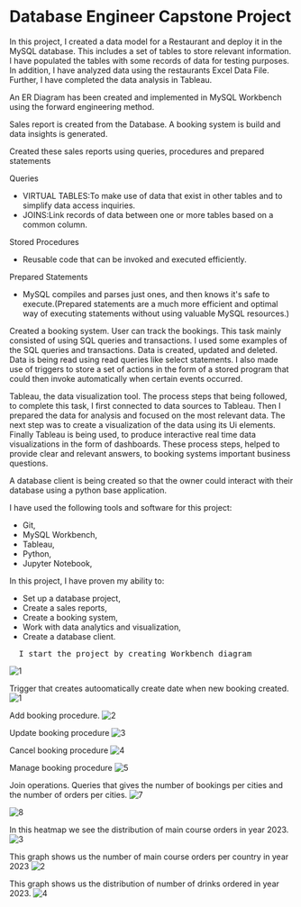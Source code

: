 # Database Engineer Capstone Project

In this project, I created a data model for a Restaurant and deploy it in the MySQL database. This includes a set of tables to store relevant information. I have populated the tables with some records of data for testing purposes. In addition, I have analyzed data using the restaurants Excel Data File. Further, I have completed the data analysis in Tableau.

An ER Diagram has been created and implemented in MySQL Workbench using the forward engineering method.

Sales report is created from the Database. A booking system is build and data insights is generated.

Created these sales reports using queries, procedures and prepared statements

Queries 
- VIRTUAL TABLES:To make use of data that exist in other tables and to simplify data access inquiries.
- JOINS:Link records of data between one or more tables based on a common column. 

Stored Procedures 
- Reusable code that can be invoked and executed efficiently. 

Prepared Statements 
- MySQL compiles and parses just ones, and then knows it's safe to execute.(Prepared statements are a much more efficient and optimal way of executing statements without using valuable MySQL resources.) 

<!-- Another task you assisted Little Lemon with involved building a table booking system in their database that they could use to keep track of guests visiting the restaurant. This task mainly consisted of using SQL queries and transactions. -->

Created a booking system. User can track the bookings. This task mainly consisted of using SQL queries and transactions. I used some examples of the SQL queries and transactions. Data is created, updated and deleted. Data is being read using read queries like select statements. I also made use of triggers to store a set of actions in the form of a stored program that could then invoke automatically when certain events occurred.

Tableau, the data visualization tool. The process steps that being followed, to complete this task, I first connected to data sources to Tableau. Then I prepared the data for analysis and focused on the most relevant data. The next step was to create a visualization of the data using its Ui elements. Finally Tableau is being used, to produce interactive real time data visualizations in the form of dashboards. These process steps, helped to provide clear and relevant answers, to booking systems important business questions. 

A database client is being created so that the owner could interact with their database using a python base application. 


I have used the following tools and software for this project:

* Git,
* MySQL Workbench,
* Tableau,
* Python,
* Jupyter Notebook,

In this project, I have proven my ability to:

* Set up a database project,
* Create a sales reports,
* Create a booking system,
* Work with data analytics and visualization,
* Create a database client.

<pre>
  I start the project by creating Workbench diagram
</pre>

![1](https://github.com/batuhan6/DB-capstone-project/assets/32600613/9e71dd02-08eb-4d31-9dd3-1e318a09203c)

Trigger that creates autoomatically create date when new booking created. 
![1](https://github.com/batuhan6/DB-capstone-project/assets/32600613/f642bea4-58b3-4148-b4b6-9f038838b29b)

Add booking procedure.
![2](https://github.com/batuhan6/DB-capstone-project/assets/32600613/ebf2acda-9613-4367-b430-4ac0ef1413fd)

Update booking procedure
![3](https://github.com/batuhan6/DB-capstone-project/assets/32600613/34ad8d9d-384e-4a54-a6a1-16c6958d24f1)

Cancel booking procedure
![4](https://github.com/batuhan6/DB-capstone-project/assets/32600613/66bc135e-c565-4579-9bd4-fdc8f77285a5)

Manage booking procedure
![5](https://github.com/batuhan6/DB-capstone-project/assets/32600613/0aa45dae-6017-4cc9-b6ce-ca69dfa17eb1)

Join operations. Queries that gives the number of bookings per cities and the number of orders per cities.
![7](https://github.com/batuhan6/DB-capstone-project/assets/32600613/9de38eea-434f-4dd3-9579-e39a8f706b88)


![8](https://github.com/batuhan6/DB-capstone-project/assets/32600613/1e8ed361-6db7-4a12-8511-25f0b3891095)




In this heatmap we see the distribution of main course orders in year 2023.
![3](https://github.com/batuhan6/DB-capstone-project/assets/32600613/a9113895-3dc4-4183-956a-dfd71d412325)

This graph shows us the number of main course orders per country in year 2023 
![2](https://github.com/batuhan6/DB-capstone-project/assets/32600613/9a25f5f0-afe5-47d4-894b-9746bd1a591c)

This graph shows us the distribution of number of drinks ordered in year 2023.
![4](https://github.com/batuhan6/DB-capstone-project/assets/32600613/a36784fa-4f97-41e1-b658-53965fd605c8)

